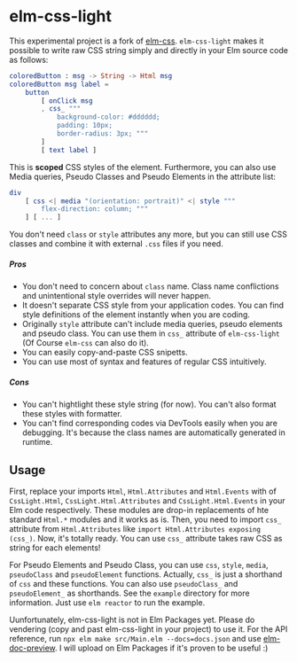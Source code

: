 # elm-css-light

This experimental project is a fork of [elm-css](https://github.com/rtfeldman/elm-css). `elm-css-light` makes it possible to write raw CSS string simply and directly in your Elm source code as follows:

```elm
coloredButton : msg -> String -> Html msg
coloredButton msg label =
    button
        [ onClick msg
        , css_ """
            background-color: #dddddd;
            padding: 10px;
            border-radius: 3px; """
        ]
        [ text label ]
```

This is **scoped** CSS styles of the element. Furthermore, you can also use Media queries, Pseudo Classes and Pseudo Elements in the attribute list:

```elm
div
    [ css <| media "(orientation: portrait)" <| style """
        flex-direction: column; """
    ] [ ... ]
```

You don't need `class` or `style` attributes any more, but you can still use CSS classes and combine it with external `.css` files if you need.

##### Pros

- You don't need to concern about `class` name. Class name conflictions and unintentional style overrides will never happen.
- It doesn't separate CSS style from your application codes. You can find style definitions of the element instantly when you are coding.
- Originally `style` attribute can't include media queries, pseudo elements and pseudo class. You can use them in `css_` attribute of `elm-css-light` (Of Course `elm-css` can also do it).
- You can easily copy-and-paste CSS snipetts.
- You can use most of syntax and features of regular CSS intuitively.

##### Cons

- You can't hightlight these style string (for now). You can't also format these styles with formatter.
- You can't find corresponding codes via DevTools easily when you are debugging. It's because the class names are automatically generated in runtime.

## Usage

First, replace your imports `Html`, `Html.Attributes` and `Html.Events` with of `CssLight.Html`, `CssLight.Html.Attributes` and `CssLight.Html.Events` in your Elm code respectively. These modules are drop-in replacements of hte standard `Html.*` modules and it works as is. Then, you need to import `css_` attribute from `Html.Attributes` like `import Html.Attributes exposing (css_)`. Now, it's totally ready. You can use `css_` attribute takes raw CSS as string for each elements!

For Pseudo Elements and Pseudo Class, you can use `css`, `style`, `media`, `pseudoClass` and `pseudoElement` functions. Actually, `css_` is just a shorthand of `css` and these functions. You can also use `pseudoClass_` and `pseudoElement_` as shorthands. See the `example` directory for more information. Just use `elm reactor` to run the example.

Uunfortunately, elm-css-light is not in Elm Packages yet. Please do vendering (copy and past elm-css-light in your project) to use it. For the API reference, run `npx elm make src/Main.elm --docs=docs.json` and use [elm-doc-preview](https://github.com/dmy/elm-doc-preview). I will upload on Elm Packages if it's proven to be useful :)
